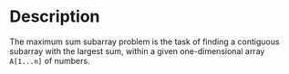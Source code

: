 # Description

The maximum sum subarray problem is the task of finding a contiguous subarray with the largest sum, within a given one-dimensional array `A[1...n]` of numbers.
